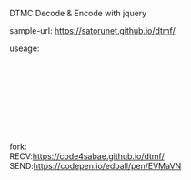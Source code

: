 DTMC Decode & Encode with jquery

sample-url:
https://satorunet.github.io/dtmf/

useage:
<pre>
<script src="https://ajax.googleapis.com/ajax/libs/jquery/3.5.1/jquery.min.js"></script>
<script type="module" src="lib/recv/DTMF_mod.js"></script>
<script src="lib/recv/tone.js"></script>

<script>

//Recv
$(function(){
	$(".mic").click(function(){
		$("body").trigger("dtmf_init"); // DTMF Deocrder init and mic start
	})

	$("body").bind("notice",function(e,n){ // Hz&Notice debug.
		$(".debug").val(n);
	});

	$("body").bind("code",function(e,n){ // Hits Result
		$(".res").val($(".res").val() + n);
	});
})

//Send
$(function(){

	$.getScript("tone.js").done(function(){
		tones = initTones();

		$(window).on("mouseup touchend", function(){
			tones.stopSound();
		});

		$(document).on("mousedown touchstart",".b",function(){
			var keyPressed = $(this).text();
			tones.startSound(keyPressed);
		});
	});

	$("0123456789*#".split("")).each(function(i,e){
		$("body").append("<button class='b'>"+e+"</button>")
	});

})
</script>
</pre>


fork:<br>
RECV:https://code4sabae.github.io/dtmf/<br>
SEND:https://codepen.io/edball/pen/EVMaVN
